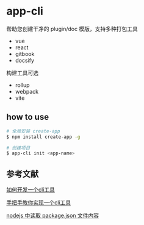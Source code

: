 # app-cli

帮助您创建干净的 plugin/doc 模版，支持多种打包工具

- vue
- react
- gitbook
- docsify

构建工具可选

- rollup
- webpack
- vite

## how to use

``` bash
# 全局安装 create-app
$ npm install create-app -g

# 创建项目
$ app-cli init <app-name>
```

## 参考文献

[如何开发一个cli工具](https://juejin.cn/post/6979511969736818701)

[手把手教你实现一个cli工具](https://juejin.cn/post/6911987404039520270)

[nodejs 中读取 package.json 文件内容](https://blog.csdn.net/ZhaoQM_script/article/details/120631231)
